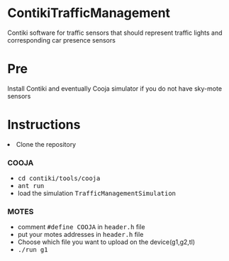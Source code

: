 # ContikiTrafficManagement
Contiki software for traffic sensors that should represent traffic lights and corresponding car presence sensors

# Pre
Install Contiki and eventually Cooja simulator if you do not have sky-mote sensors

# Instructions
<li>Clone the repository</li>
<h3> COOJA </h3>
<ul>
  <li><kbd>cd contiki/tools/cooja</kbd></li>
  <li> <kbd>ant run</kbd> </li>
  <li>load the simulation <kbd>TrafficManagementSimulation</kbd></li>
</ul>
<h3> MOTES </h3>
<ul>
  <li> comment <kbd>#define COOJA</kbd> in <kbd>header.h</kbd> file</li>
  <li> put your motes addresses in <kbd>header.h</kbd> file</li>
  <li>Choose which file you want to upload on the device(g1,g2,tl)</li>
  <li> <kbd>./run g1</kbd> </li>
</ul>
